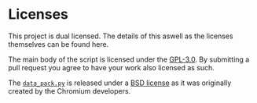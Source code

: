 # Licenses
This project is dual licensed. The details of this aswell as the licenses themselves can be found here.

The main body of the script is licensed under the [GPL-3.0](bil-elmoussaoui/Hardcode-Tray/blob/master/license/LICENSE). By submitting a pull request you agree to have your work also licensed as such.

The [`data_pack.py`](https://github.com/bil-elmoussaoui/Hardcode-Tray/blob/master/src/modules/applications/helpers/data_pack.py) is released under a [BSD license](BSD) as it was originally created by the Chromium developers. 
